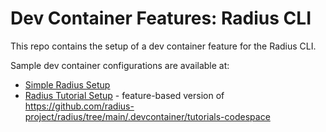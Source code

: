 # Dev Container Features: Radius CLI

This repo contains the setup of a dev container feature for the Radius CLI.

Sample dev container configurations are available at:

- [Simple Radius Setup](.devcontainer/devcontainer-radcli-sample/devcontainer.json)
- [Radius Tutorial Setup](.devcontainer/devcontainer-radius-tutorial/devcontainer.json) - feature-based version of <https://github.com/radius-project/radius/tree/main/.devcontainer/tutorials-codespace>
